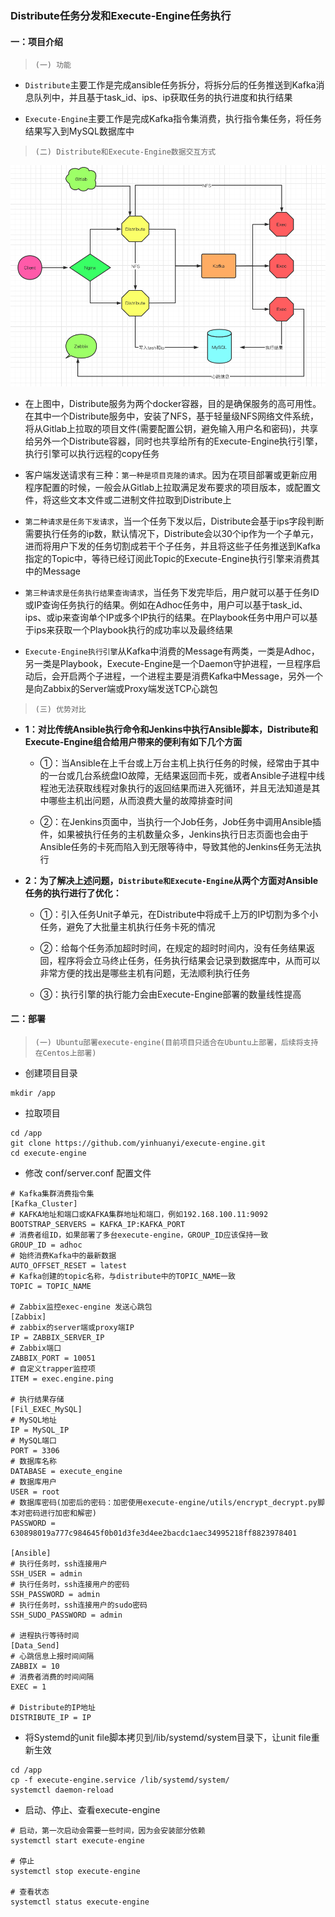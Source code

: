 ### Distribute任务分发和Execute-Engine任务执行


#### 一：项目介绍

> `(一) 功能`

- `Distribute`主要工作是完成ansible任务拆分，将拆分后的任务推送到Kafka消息队列中，并且基于task_id、ips、ip获取任务的执行进度和执行结果

- `Execute-Engine`主要工作是完成Kafka指令集消费，执行指令集任务，将任务结果写入到MySQL数据库中


> `(二) Distribute和Execute-Engine数据交互方式`

![Alt text](./distribute_exec.png)

- 在上图中，Distribute服务为两个docker容器，目的是确保服务的高可用性。在其中一个Distribute服务中，安装了NFS，基于轻量级NFS网络文件系统，将从Gitlab上拉取的项目文件(需要配置公钥，避免输入用户名和密码)，共享给另外一个Distribute容器，同时也共享给所有的Execute-Engine执行引擎，执行引擎可以执行远程的copy任务

- 客户端发送请求有三种：`第一种是项目克隆的请求`。因为在项目部署或更新应用程序配置的时候，一般会从Gitlab上拉取满足发布要求的项目版本，或配置文件，将这些文本文件或二进制文件拉取到Distribute上

- `第二种请求是任务下发请求`，当一个任务下发以后，Distribute会基于ips字段判断需要执行任务的ip数，默认情况下，Distribute会以30个ip作为一个子单元，进而将用户下发的任务切割成若干个子任务，并且将这些子任务推送到Kafka指定的Topic中，等待已经订阅此Topic的Execute-Engine执行引擎来消费其中的Message

- `第三种请求是任务执行结果查询请求`，当任务下发完毕后，用户就可以基于任务ID或IP查询任务执行的结果。例如在Adhoc任务中，用户可以基于task_id、ips、或ip来查询单个IP或多个IP执行的结果。在Playbook任务中用户可以基于ips来获取一个Playbook执行的成功率以及最终结果

- `Execute-Engine执行引擎`从Kafka中消费的Message有两类，一类是Adhoc，另一类是Playbook，Execute-Engine是一个Daemon守护进程，一旦程序启动后，会开启两个子进程，一个进程主要是消费Kafka中Message，另外一个是向Zabbix的Server端或Proxy端发送TCP心跳包

> `(三) 优势对比`

- **1：对比传统Ansible执行命令和Jenkins中执行Ansible脚本，Distribute和Execute-Engine组合给用户带来的便利有如下几个方面**

	- ①：当Ansible在上千台或上万台主机上执行任务的时候，经常由于其中的一台或几台系统盘IO故障，无结果返回而卡死，或者Ansible子进程中线程池无法获取线程对象执行的返回结果而进入死循环，并且无法知道是其中哪些主机出问题，从而浪费大量的故障排查时间

	- ②：在Jenkins页面中，当执行一个Job任务，Job任务中调用Ansible插件，如果被执行任务的主机数量众多，Jenkins执行日志页面也会由于Ansible任务的卡死而陷入到无限等待中，导致其他的Jenkins任务无法执行


- **2：为了解决上述问题，`Distribute和Execute-Engine`从两个方面对Ansible任务的执行进行了优化：**

	- ①：引入任务Unit子单元，在Distribute中将成千上万的IP切割为多个小任务，避免了大批量主机执行任务卡死的情况

	- ②：给每个任务添加超时时间，在规定的超时时间内，没有任务结果返回，程序将会立马终止任务，任务执行结果会记录到数据库中，从而可以非常方便的找出是哪些主机有问题，无法顺利执行任务

	- ③：执行引擎的执行能力会由Execute-Engine部署的数量线性提高


#### 二：部署

> `(一) Ubuntu部署execute-engine(目前项目只适合在Ubuntu上部署，后续将支持在Centos上部署)`

- 创建项目目录

```
mkdir /app
```

- 拉取项目

```
cd /app
git clone https://github.com/yinhuanyi/execute-engine.git
cd execute-engine
```

- 修改 conf/server.conf 配置文件

```
# Kafka集群消费指令集
[Kafka_Cluster]
# KAFKA地址和端口或KAFKA集群地址和端口，例如192.168.100.11:9092
BOOTSTRAP_SERVERS = KAFKA_IP:KAFKA_PORT
# 消费者组ID，如果部署了多台execute-engine，GROUP_ID应该保持一致
GROUP_ID = adhoc
# 始终消费Kafka中的最新数据
AUTO_OFFSET_RESET = latest
# Kafka创建的topic名称，与distribute中的TOPIC_NAME一致
TOPIC = TOPIC_NAME

# Zabbix监控exec-engine 发送心跳包
[Zabbix]
# zabbix的server端或proxy端IP
IP = ZABBIX_SERVER_IP
# Zabbix端口
ZABBIX_PORT = 10051
# 自定义trapper监控项
ITEM = exec.engine.ping

# 执行结果存储
[Fil_EXEC_MySQL]
# MySQL地址
IP = MySQL_IP
# MySQL端口
PORT = 3306
# 数据库名称
DATABASE = execute_engine
# 数据库用户
USER = root
# 数据库密码(加密后的密码：加密使用execute-engine/utils/encrypt_decrypt.py脚本对密码进行加密和解密)
PASSWORD = 630898019a777c984645f0b01d3fe3d4ee2bacdc1aec34995218ff8823978401

[Ansible]
# 执行任务时，ssh连接用户
SSH_USER = admin
# 执行任务时，ssh连接用户的密码
SSH_PASSWORD = admin
# 执行任务时，ssh连接用户的sudo密码
SSH_SUDO_PASSWORD = admin

# 进程执行等待时间
[Data_Send]
# 心跳信息上报时间间隔
ZABBIX = 10
# 消费者消费的时间间隔
EXEC = 1

# Distribute的IP地址
DISTRIBUTE_IP = IP
```

- 将Systemd的unit file脚本拷贝到/lib/systemd/system目录下，让unit file重新生效

```
cd /app
cp -f execute-engine.service /lib/systemd/system/
systemctl daemon-reload
```

- 启动、停止、查看execute-engine

```
# 启动，第一次启动会需要一些时间，因为会安装部分依赖
systemctl start execute-engine

# 停止
systemctl stop execute-engine

# 查看状态
systemctl status execute-engine
```